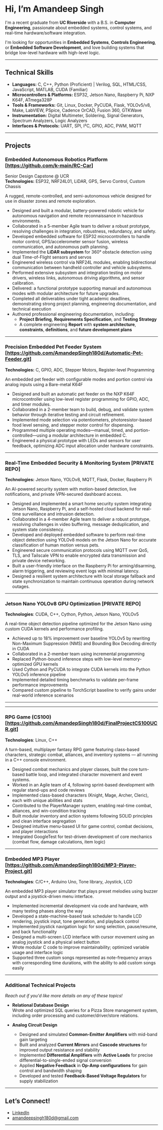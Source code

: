 # Hi, I’m Amandeep Singh

I'm a recent graduate from **UC Riverside** with a B.S. in **Computer Engineering**, passionate about embedded systems, control systems, and real-time hardware/software integration.

I'm looking for opportunities in **Embedded Systems**, **Controls Engineering**, or **Embedded Software Development**, and love building systems that bridge low-level hardware with high-level logic.

---

## Technical Skills

- **Languages:** C, C++, Python (Proficient) | Verilog, SQL, HTML/CSS, JavaScript, MATLAB, CUDA (Familiar)  
- **Microcontrollers & Platforms:** ESP32, Jetson Nano, Raspberry Pi, NXP K64F, ATmega328P  
- **Tools & Frameworks:** Git, Linux, Docker, PyCUDA, Flask, YOLOv5/v8, Make, LabVIEW, PSpice, Cadence OrCAD, Fusion 360, GTKWave
- **Instrumentation:** Digital Multimeter, Soldering, Signal Generators, Spectrum Analyzers, Logic Analyzers  
- **Interfaces & Protocols:** UART, SPI, I²C, GPIO, ADC, PWM, MQTT

---

## Projects

### Embedded Autonomous Robotics Platform [https://github.com/k-main/RC-Car]
Senior Design Capstone @ UCR  
**Technologies:** ESP32, NRF24L01, LiDAR, GPS, Servo Control, Custom Chassis

A rugged, remote-controlled, and semi-autonomous vehicle designed for use in disaster zones and remote exploration.

- Designed and built a modular, battery-powered robotic vehicle for autonomous navigation and remote reconnaissance in hazardous environments.
- Collaborated in a 5-member Agile team to deliver a robust prototype, resolving challenges in integration, robustness, redundancy, and safety.
- Developed embedded software for ESP32 microcontrollers to handle motor control, GPS/accelerometer sensor fusion, wireless communication, and autonomous path planning.
- Implemented the **LiDAR subsystem** for 360° obstacle detection using dual Time-of-Flight sensors and servos
- Engineered wireless control via NRF24L modules, enabling bidirectional communication between handheld controller and vehicle subsystems.
- Performed extensive subsystem and integration testing on motor drivers, wireless links, autonomous driving algorithms, and sensor calibration.
- Delivered: a functional prototype supporting manual and autonomous modes with modular architecture for future upgrades.
- Completed all deliverables under tight academic deadlines, demonstrating strong project planning, engineering documentation, and technical execution
- Authored professional engineering documentation, including:
  - **Project Briefing**, **Requirements Specification**, and **Testing Strategy**
  - A complete engineering **Report** with **system architecture**, **constraints**, **definitions**, and **future development plans**

---

### Precision Embedded Pet Feeder System [https://github.com/AmandepSingh180d/Automatic-Pet-Feeder.git]
**Technologies:** C, GPIO, ADC, Stepper Motors, Register-level Programming

An embedded pet feeder with configurable modes and portion control via analog inputs using a Bare-metal K64F

- Designed and built an automatic pet feeder on the NXP K64F microcontroller using low-level register programming for GPIO, ADC, and timer modules.
- Collaborated in a 2-member team to build, debug, and validate system behavior through iterative testing and circuit refinement.
- Implemented mode selection via potentiometers, photoresistor-based food level sensing, and stepper motor control for dispensing.
- Programmed multiple operating modes—manual, timed, and portion-controlled—using a modular architecture in embedded C.
- Engineered a physical prototype with LEDs and sensors for user feedback, optimizing ADC input allocation under hardware constraints.

---

### Real-Time Embedded Security & Monitoring System [PRIVATE REPO]
**Technologies:** Jetson Nano, YOLOv8, MQTT, Flask, Docker, Raspberry Pi

An AI-powered security system with motion-based detection, live notifications, and private VPN-secured dashboard access.

- Designed and implemented a smart home security system integrating Jetson Nano, Raspberry Pi, and a self-hosted cloud backend for real-time surveillance and intrusion detection.
- Collaborated in a 4-member Agile team to deliver a robust prototype, resolving challenges in video buffering, message deduplication, and system state consistency.
- Developed and deployed embedded software to perform real-time object detection using YOLOv8 models on the Jetson Nano for accurate classification of human motion versus pets.
- Engineered secure communication protocols using MQTT over QoS, TLS, and Tailscale VPN to enable encrypted data transmission and private device networking.
- Built a user-friendly interface on the Raspberry Pi for arming/disarming, alarm triggering, and reviewing event logs with minimal latency.
- Designed a resilient system architecture with local storage fallback and state synchronization to maintain continuous operation during network outages.

---

### Jetson Nano YOLOv8 GPU Optimization [PRIVATE REPO]
**Technologies**: CUDA, C++, Cython, Python, Jetson Nano, YOLOv5

A real-time object detection pipeline optimized for the Jetson Nano using custom CUDA kernels and performance profiling.

- Achieved up to 18% improvement over baseline YOLOv5 by rewriting Non-Maximum Suppression (NMS) and Bounding Box Decoding directly in CUDA
- Collaborated in a 2-member team using incremental programming
- Replaced Python-bound inference steps with low-level memory-optimized GPU kernels
- Used Cython and PyCUDA to integrate CUDA kernels into the Python YOLOv5 inference pipeline
- Implemented detailed timing benchmarks to validate per-frame performance improvements
- Compared custom pipeline to TorchScript baseline to verify gains under real-world inference scenarios

---

---

### RPG Game (CS100) [https://github.com/AmandepSingh180d/FinalProjectCS100UCR.git]
**Technologies**: Linux, C++

A turn-based, multiplayer fantasy RPG game featuring class-based characters, strategic combat, alliances, and inventory systems — all running in a C++ console environment.

- Designed combat mechanics and player classes, built the core turn-based battle loop, and integrated character movement and event systems.
- Worked in an Agile team of 4, following sprint-based development with regular stand-ups and code reviews
- Implemented class-based characters (Knight, Mage, Archer, Cleric), each with unique abilities and stats
- Contributed to the PlayerManager system, enabling real-time combat, alliances, and win-condition tracking
- Built modular inventory and action systems following SOLID principles and clean interface segregation
- Designed intuitive menu-based UI for game control, combat decisions, and player interactions
- Integrated GoogleTest for test-driven development of core mechanics (combat flow, damage calculations, item logic)

---

### Embedded MP3 Player [https://github.com/AmandepSingh180d/MP3-Player-Project.git]
**Technologies**: C/C++, Arduino Uno, Tone library, Joystick, LCD

An embedded MP3 player simulator that plays preset melodies using buzzer output and a joystick-driven menu interface.

- Implemented incremental development via code and hardware, with many testing phases along the way
- Developed a state-machine-based task scheduler to handle LCD rendering, joystick input, tone generation, and playback control
- Implemented joystick navigation logic for song selection, pause/resume, and back functionality
- Designed a multi-screen LCD interface with cursor movement using an analog joystick and a physical select button
- Wrote modular C code to improve maintainability; optimized variable usage and interface logic
- Supported three custom songs represented as note-frequency arrays with corresponding time durations, with the ability to add custom songs easily

---

### Additional Technical Projects  
_Reach out if you'd like more details on any of these topics!_

- **Relational Database Design**  
  Wrote and optimized SQL queries for a Pizza Store management system, including order processing and customer/driver/store relations.

- **Analog Circuit Design**  
  - Designed and simulated **Common-Emitter Amplifiers** with mid-band gain targeting  
  - Built and analyzed **Current Mirrors** and **Cascode structures** for improved output resistance and stability  
  - Implemented **Differential Amplifiers** with **Active Loads** for precise differential-to-single-ended signal conversion  
  - Applied **Negative Feedback** in **Op-Amp configurations** for gain control and bandwidth shaping  
  - Developed and tested **Feedback-Based Voltage Regulators** for supply stabilization


---

## Let’s Connect!

- [LinkedIn](https://www.linkedin.com/in/amandeep-singh-428061230)  
- amandeepsingh180d@gmail.com

---
